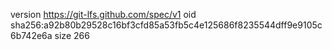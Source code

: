 version https://git-lfs.github.com/spec/v1
oid sha256:a92b80b29528c16bf3cfd85a53fb5c4e125686f8235544dff9e9105c6b742e6a
size 266
